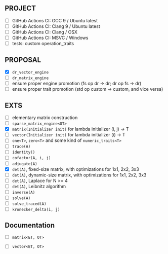 ## PROJECT

* [ ] GitHub Actions CI: GCC 9 / Ubuntu latest
* [ ] GitHub Actions CI: Clang 9 / Ubuntu latest
* [ ] GitHub Actions CI: Clang / OSX
* [ ] GitHub Actions CI: MSVC / Windows
* [ ] tests: custom operation_traits

## PROPOSAL

* [x] `dr_vector_engine`
* [ ] `dr_matrix_engine`
* [ ] ensure proper engine promotion (fs op dr -> dr; dr op fs -> dr)
* [ ] ensure proper trait promotion (std op custom -> custom, and vice versa)

## EXTS

* [ ] elementary matrix construction
* [ ] `sparse_matrix_engine<OT>`
* [x] `matrix(Initializer init)` for lambda initializer (i, j) -> T
* [ ] `vector(Initializer init)` for lambda initializer (i) -> T
* [ ] `one<T>`, `zero<T>` and some kind of `numeric_traits<T>`
* [ ] `trace(A)`
* [ ] `identity()`
* [ ] `cofactor(A, i, j)`
* [ ] `adjugate(A)`
* [x] `det(A)`, fixed-size matrix, with optimizations for 1x1, 2x2, 3x3
* [ ] `det(A)`, dynamic-size matrix, with optimizations for 1x1, 2x2, 3x3
* [ ] `det(A)`, Laplace for N >= 4
* [ ] `det(A)`, Leibnitz algorithm
* [ ] `inverse(A)`
* [ ] `solve(A)`
* [ ] `solve_traced(A)`
* [ ] `kronecker_delta(i, j)`

## Documentation

* [ ] `matrix<ET, OT>`
* [ ] `vector<ET, OT>`

